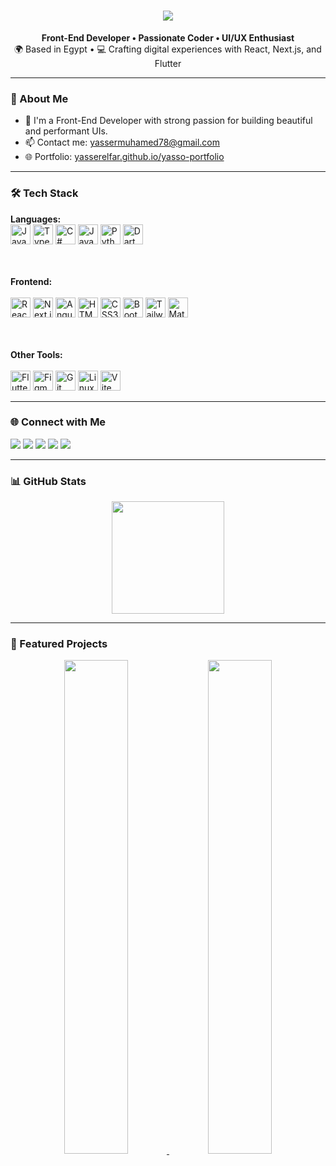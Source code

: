 <h1 align="center">
  <img src="https://readme-typing-svg.herokuapp.com/?lines=Hey+there;I'm+Yasso+Elfar!;Front-End+Dev+%F0%9F%94%A5;React+Lover+%F0%9F%92%96;Building+for+the+Deaf+Community+%F0%9F%91%BC&center=true&size=30">
</h1>
<p align="center">
  <b>Front-End Developer • Passionate Coder • UI/UX Enthusiast</b><br/>
  🌍 Based in Egypt • 💻 Crafting digital experiences with React, Next.js, and Flutter
</p>

---

### 🚀 About Me

- 💼 I'm a Front-End Developer with strong passion for building beautiful and performant UIs.
- 📫 Contact me: [yassermuhamed78@gmail.com](mailto:yassermuhamed78@gmail.com)
- 🌐 Portfolio: [yasserelfar.github.io/yasso-portfolio](http://yasserelfar.github.io/yasso-portfolio)

---

### 🛠️ Tech Stack

<p align="left">
  <b>Languages:</b>  
  <br/>
  <img src="https://raw.githubusercontent.com/danielcranney/readme-generator/main/public/icons/skills/javascript-colored.svg" width="32" height="32" title="JavaScript"/>
  <img src="https://raw.githubusercontent.com/danielcranney/readme-generator/main/public/icons/skills/typescript-colored.svg" width="32" height="32" title="TypeScript"/>
  <img src="https://raw.githubusercontent.com/danielcranney/readme-generator/main/public/icons/skills/csharp-colored.svg" width="32" height="32" title="C#"/>
  <img src="https://raw.githubusercontent.com/danielcranney/readme-generator/main/public/icons/skills/java-colored.svg" width="32" height="32" title="Java"/>
  <img src="https://raw.githubusercontent.com/danielcranney/readme-generator/main/public/icons/skills/python-colored.svg" width="32" height="32" title="Python"/>
  <img src="https://raw.githubusercontent.com/danielcranney/readme-generator/main/public/icons/skills/dart-colored.svg" width="32" height="32" title="Dart"/>

  <br/><br/>
  <b>Frontend:</b>  
  <br/>
  <img src="https://raw.githubusercontent.com/danielcranney/readme-generator/main/public/icons/skills/react-colored.svg" width="32" height="32" title="React"/>
  <img src="https://raw.githubusercontent.com/danielcranney/readme-generator/main/public/icons/skills/nextjs-colored.svg" width="32" height="32" title="Next.js"/>
  <img src="https://raw.githubusercontent.com/danielcranney/readme-generator/main/public/icons/skills/angularjs-colored.svg" width="32" height="32" title="Angular"/>
  <img src="https://raw.githubusercontent.com/danielcranney/readme-generator/main/public/icons/skills/html5-colored.svg" width="32" height="32" title="HTML5"/>
  <img src="https://raw.githubusercontent.com/danielcranney/readme-generator/main/public/icons/skills/css3-colored.svg" width="32" height="32" title="CSS3"/>
  <img src="https://raw.githubusercontent.com/danielcranney/readme-generator/main/public/icons/skills/bootstrap-colored.svg" width="32" height="32" title="Bootstrap"/>
  <img src="https://raw.githubusercontent.com/danielcranney/readme-generator/main/public/icons/skills/tailwindcss-colored.svg" width="32" height="32" title="Tailwind CSS"/>
  <img src="https://raw.githubusercontent.com/danielcranney/readme-generator/main/public/icons/skills/materialui-colored.svg" width="32" height="32" title="Material UI"/>

  <br/><br/>
  <b>Other Tools:</b>  
  <br/>
  <img src="https://raw.githubusercontent.com/danielcranney/readme-generator/main/public/icons/skills/flutter-colored.svg" width="32" height="32" title="Flutter"/>
  <img src="https://raw.githubusercontent.com/danielcranney/readme-generator/main/public/icons/skills/figma-colored.svg" width="32" height="32" title="Figma"/>
  <img src="https://raw.githubusercontent.com/danielcranney/readme-generator/main/public/icons/skills/git-colored.svg" width="32" height="32" title="Git"/>
  <img src="https://raw.githubusercontent.com/danielcranney/readme-generator/main/public/icons/skills/linux-colored.svg" width="32" height="32" title="Linux"/>
  <img src="https://raw.githubusercontent.com/danielcranney/readme-generator/main/public/icons/skills/vite-colored.svg" width="32" height="32" title="Vite"/>
</p>

---

### 🌐 Connect with Me

<p align="left">
  <a href="https://www.linkedin.com/in/yasser-muhamed-00b534234" target="_blank"><img src="https://img.shields.io/badge/LinkedIn-0077B5?style=for-the-badge&logo=linkedin" /></a>
  <a href="https://www.github.com/yasserelfar" target="_blank"><img src="https://img.shields.io/badge/GitHub-000?style=for-the-badge&logo=github" /></a>
  <a href="https://www.facebook.com/yassoelfar" target="_blank"><img src="https://img.shields.io/badge/Facebook-1877F2?style=for-the-badge&logo=facebook" /></a>
  <a href="https://www.instagram.com/yassoelfar" target="_blank"><img src="https://img.shields.io/badge/Instagram-E4405F?style=for-the-badge&logo=instagram" /></a>
  <a href="https://www.youtube.com/@yassoelfar" target="_blank"><img src="https://img.shields.io/badge/YouTube-FF0000?style=for-the-badge&logo=youtube" /></a>
</p>

---

### 📊 GitHub Stats

<p align="center">
  <img src="https://github-readme-stats.vercel.app/api/top-langs/?username=yasserelfar&layout=compact&theme=radical" height="180px"/>
</p>

---

### 📌 Featured Projects

<p align="center">
  <a href="https://github.com/yasserelfar/signify">
    <img width="45%" src="https://github-readme-stats.vercel.app/api/pin/?username=yasserelfar&repo=signify&theme=radical" />
  </a>
  <a href="https://github.com/yasserelfar/Astro">
    <img width="45%" src="https://github-readme-stats.vercel.app/api/pin/?username=yasserelfar&repo=Astro&theme=radical" />
  </a>
</p>
